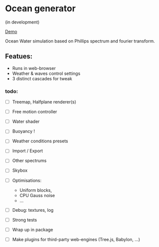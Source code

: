 # Ocean generator
(in development)

[Demo](https://stackblitz.com/edit/fft-2d)

Ocean Water simulation based on Phillips spectrum and fourier transform.

## Featues:
- Runs in web-browser
- Weather & waves control settings
- 3 distinct cascades for tweak 

### todo:
- [ ] Treemap, Halfplane renderer(s)
- [ ] Free motion controller
- [ ] Water shader
- [ ] Buoyancy !
- [ ] Weather conditions presets
- [ ] Import / Export
- [ ] Other spectrums
- [ ] Skybox
- [ ] Optimisations: 
  - Uniform blocks, 
  - CPU Gauss noise
  - ...
- [ ] Debug: textures, log
- [ ] Strong tests
- [ ] Wrap up in package
- [ ] Make plugins for third-party web-engines (Tree.js, Babylon, ...)

